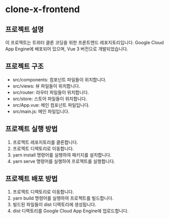 # clone-x-frontend

## 프로젝트 설명
이 프로젝트는 트위터 클론 코딩을 위한 프론트엔드 레포지토리입니다. Google Cloud App Engine에 배포되어 있으며, Vue 3 버전으로 개발되었습니다.

## 프로젝트 구조
- src/components: 컴포넌트 파일들이 위치합니다.
- src/views: 뷰 파일들이 위치합니다.
- src/router: 라우터 파일들이 위치합니다.
- src/store: 스토어 파일들이 위치합니다.
- src/App.vue: 메인 컴포넌트 파일입니다.
- src/main.js: 메인 파일입니다.

## 프로젝트 실행 방법
1. 프로젝트 레포지토리를 클론합니다.
2. 프로젝트 디렉토리로 이동합니다.
3. yarn install 명령어를 실행하여 패키지를 설치합니다.
4. yarn serve 명령어를 실행하여 프로젝트를 실행합니다.

## 프로젝트 배포 방법
1. 프로젝트 디렉토리로 이동합니다.
2. yarn build 명령어를 실행하여 프로젝트를 빌드합니다.
3. 빌드된 파일들이 dist 디렉토리에 생성됩니다.
4. dist 디렉토리를 Google Cloud App Engine에 업로드합니다.